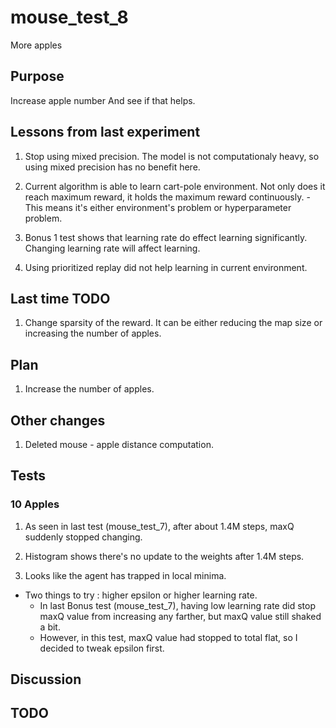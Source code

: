 # mouse_test_8

 More apples

## Purpose

Increase apple number And see if that helps.

## Lessons from last experiment

  1. Stop using mixed precision. The model is not computationaly heavy, so using mixed precision has no benefit here.

  2. Current algorithm is able to learn cart-pole environment. Not only does it reach maximum reward, it holds the maximum reward continuously.
    - This means it's either environment's problem or hyperparameter problem.

  3. Bonus 1 test shows that learning rate do effect learning significantly. Changing learning rate will affect learning.

  4. Using prioritized replay did not help learning in current environment.

## Last time TODO

  1. Change sparsity of the reward. It can be either reducing the map size or increasing the number of apples.

## Plan

  1. Increase the number of apples.

## Other changes

  1. Deleted mouse - apple distance computation.

## Tests

### 10 Apples
  
  1. As seen in last test (mouse_test_7), after about 1.4M steps, maxQ suddenly stopped changing.

  2. Histogram shows there's no update to the weights after 1.4M steps.

  3. Looks like the agent has trapped in local minima.

- Two things to try : higher epsilon or higher learning rate.
  - In last Bonus test (mouse_test_7), having low learning rate did stop maxQ value from increasing any farther, but maxQ value still shaked a bit.
  - However, in this test, maxQ value had stopped to total flat, so I decided to tweak epsilon first.

## Discussion

## TODO
